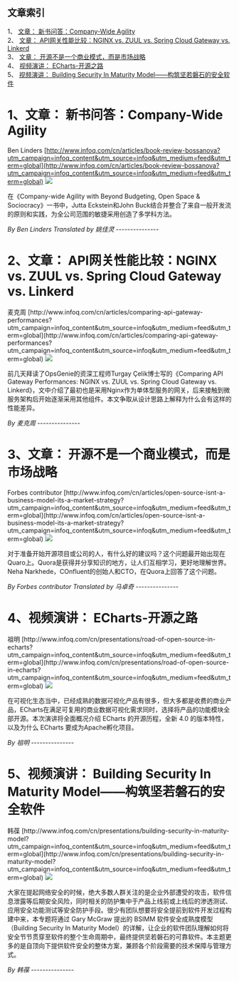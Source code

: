 ## 文章索引
1、 <a href="#1文章-新书问答company-wide-agility" >文章： 新书问答：Company-Wide Agility</a><br/>
2、 <a href="#2文章-api网关性能比较nginx-vs-zuul-vs-spring-cloud-gateway-vs-linkerd" >文章： API网关性能比较：NGINX vs. ZUUL vs. Spring Cloud Gateway vs. Linkerd</a><br/>
3、 <a href="#3文章-开源不是一个商业模式而是市场战略" >文章： 开源不是一个商业模式，而是市场战略</a><br/>
4、 <a href="#4视频演讲-echarts-开源之路" >视频演讲： ECharts-开源之路</a><br/>
5、 <a href="#5视频演讲-building-security-in-maturity-model构筑坚若磐石的安全软件" >视频演讲： Building Security In Maturity Model——构筑坚若磐石的安全软件</a><br/><h1 id="#title_0" >1、文章： 新书问答：Company-Wide Agility</h1>
Ben Linders
[http://www.infoq.com/cn/articles/book-review-bossanova?utm_campaign=infoq_content&utm_source=infoq&utm_medium=feed&utm_term=global](http://www.infoq.com/cn/articles/book-review-bossanova?utm_campaign=infoq_content&utm_source=infoq&utm_medium=feed&utm_term=global)
<img src="https://res.infoq.com/articles/book-review-bossanova/zh/smallimage/cover-agile-1522238966016.jpg"/><p>在《Company-wide Agility with Beyond Budgeting, Open Space & Sociocracy》一书中，Jutta Eckstein和John Buck结合并整合了来自一般开发流的原则和实践，为全公司范围的敏捷采用创造了多学科方法。
</p> <i>By Ben Linders</i> <i> Translated by 姚佳灵</i>
---------------
<h1 id="#title_1" >2、文章： API网关性能比较：NGINX vs. ZUUL vs. Spring Cloud Gateway vs. Linkerd</h1>
麦克周
[http://www.infoq.com/cn/articles/comparing-api-gateway-performances?utm_campaign=infoq_content&utm_source=infoq&utm_medium=feed&utm_term=global](http://www.infoq.com/cn/articles/comparing-api-gateway-performances?utm_campaign=infoq_content&utm_source=infoq&utm_medium=feed&utm_term=global)
<img src="https://res.infoq.com/articles/comparing-api-gateway-performances/zh/smallimage/logo-1518043435207-1523696435032.jpeg"/><p>前几天拜读了OpsGenie的资深工程师Turgay Çelik博士写的《Comparing API Gateway Performances: NGINX vs. ZUUL vs. Spring Cloud Gateway vs. Linkerd》，文中介绍了最初也是采用Nginx作为单体型服务的网关，后来接触到微服务架构后开始逐渐采用其他组件。本文争取从设计思路上解释为什么会有这样的性能差异。</p> <i>By 麦克周</i>
---------------
<h1 id="#title_2" >3、文章： 开源不是一个商业模式，而是市场战略</h1>
Forbes contributor
[http://www.infoq.com/cn/articles/open-source-isnt-a-business-model-its-a-market-strategy?utm_campaign=infoq_content&utm_source=infoq&utm_medium=feed&utm_term=global](http://www.infoq.com/cn/articles/open-source-isnt-a-business-model-its-a-market-strategy?utm_campaign=infoq_content&utm_source=infoq&utm_medium=feed&utm_term=global)
<img src="https://res.infoq.com/articles/open-source-isnt-a-business-model-its-a-market-strategy/zh/smallimage/GettyImages-489084228-1523783015051.jpg"/><p>对于准备开始开源项目或公司的人，有什么好的建议吗？这个问题最开始出现在Quaro上。Quora是获得并分享知识的地方，让人们互相学习，更好地理解世界。Neha Narkhede，COnfluent的创始人和CTO，在Quora上回答了这个问题。</p> <i>By Forbes contributor</i> <i> Translated by 马卓奇</i>
---------------
<h1 id="#title_3" >4、视频演讲： ECharts-开源之路</h1>
祖明
[http://www.infoq.com/cn/presentations/road-of-open-source-in-echarts?utm_campaign=infoq_content&utm_source=infoq&utm_medium=feed&utm_term=global](http://www.infoq.com/cn/presentations/road-of-open-source-in-echarts?utm_campaign=infoq_content&utm_source=infoq&utm_medium=feed&utm_term=global)
<img src="https://res.infoq.com/presentations/road-of-open-source-in-echarts/zh/mediumimage/zuming270-1523800782897.jpg"/><p>在可视化生态当中，已经成熟的数据可视化产品有很多，但大多都是收费的商业产品，ECharts在满足可复用的商业数据可视化需求同时，选择将产品的功能模块全部开源。本次演讲将全面概况介绍 ECharts 的开源历程，全新 4.0 的版本特性，以及为什么 ECharts 要成为Apache孵化项目。</p> <i>By 祖明</i>
---------------
<h1 id="#title_4" >5、视频演讲： Building Security In Maturity Model——构筑坚若磐石的安全软件</h1>
韩葆
[http://www.infoq.com/cn/presentations/building-security-in-maturity-model?utm_campaign=infoq_content&utm_source=infoq&utm_medium=feed&utm_term=global](http://www.infoq.com/cn/presentations/building-security-in-maturity-model?utm_campaign=infoq_content&utm_source=infoq&utm_medium=feed&utm_term=global)
<img src="https://res.infoq.com/presentations/building-security-in-maturity-model/zh/mediumimage/hanbao270-1521965357080.jpg"/><p>大家在提起网络安全的时候，绝大多数人群关注的是企业外部遭受的攻击，软件信息泄露等后期安全风险，同时相关的防护集中于产品上线前或上线后的渗透测试、应用安全功能测试等安全防护手段。很少有团队想要将安全提前到软件开发过程构建中来，本专题将通过 Gary McGraw 提出的 BSIMM 软件安全成熟度模型（Building Security In Maturity Model）的详解，让企业的软件团队理解如何将安全节节贯穿至软件的整个生命周期中，最终提供坚若磐石的可靠软件。本主题更多的是自顶向下提供软件安全的整体方案，兼顾各个阶段需要的技术保障与管理方式。</p> <i>By 韩葆</i>
---------------